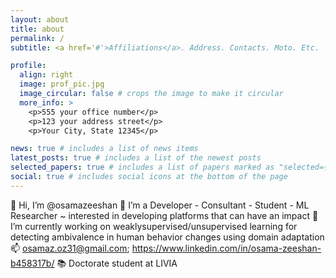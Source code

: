 ```yaml
---
layout: about
title: about
permalink: /
subtitle: <a href='#'>Affiliations</a>. Address. Contacts. Moto. Etc.

profile:
  align: right
  image: prof_pic.jpg
  image_circular: false # crops the image to make it circular
  more_info: >
    <p>555 your office number</p>
    <p>123 your address street</p>
    <p>Your City, State 12345</p>

news: true # includes a list of news items
latest_posts: true # includes a list of the newest posts
selected_papers: true # includes a list of papers marked as "selected={true}"
social: true # includes social icons at the bottom of the page
---
```


👋 Hi, I’m @osamazeeshan
👀 I’m a Developer - Consultant - Student - ML Researcher ~ interested in developing platforms that can have an impact
🌱 I’m currently working on weaklysupervised/unsupervised learning for detecting ambivalence in human behavior changes using domain adaptation
📫 osamaz.oz31@gmail.com; https://www.linkedin.com/in/osama-zeeshan-b458317b/
📚 Doctorate student at LIVIA
